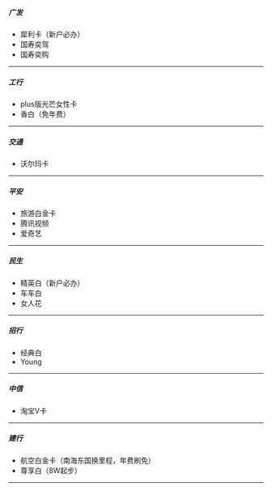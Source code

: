 ##### 广发

- 犀利卡（新户必办）
- 国寿奕驾
- 国寿奕购

------

##### 工行

- plus版光芒女性卡
- 香白（免年费）

------

##### 交通

- 沃尔玛卡

------

##### 平安

- 旅游白金卡
- 腾讯视频
- 爱奇艺

------

##### 民生

- 精英白（新户必办）
- 车车白
- 女人花

------

##### 招行

- 经典白
- Young

------

##### 中信

- 淘宝V卡

------

##### 建行

- 航空白金卡（南海东国换里程，年费刷免）
- 尊享白（8W起步）

------


